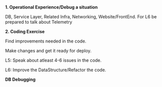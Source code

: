 **1. Operational Experience/Debug a situation**


DB, Service Layer, Related Infra, Networking, Website/FrontEnd. For L6 be prepared to talk about Telemetry

**2. Coding Exercise**

Find improvements needed in the code. 

Make changes and get it ready for deploy. 

L5: Speak about atleast 4-6 issues in the code. 

L6: Improve the DataStructure/Refactor the code. 


**DB Debugging**
